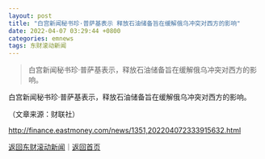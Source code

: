 ```yaml
---
layout: post
title: "白宫新闻秘书珍·普萨基表示 释放石油储备旨在缓解俄乌冲突对西方的影响"
date: 2022-04-07 03:29:44 +0800
categories: emnews
tags: 东财滚动新闻
---
```

> 白宫新闻秘书珍·普萨基表示，释放石油储备旨在缓解俄乌冲突对西方的影响。

<p>白宫新闻秘书珍·普萨基表示，释放石油储备旨在缓解俄乌冲突对西方的影响。</p><p class="em_media">（文章来源：财联社）</p>

<http://finance.eastmoney.com/news/1351,202204072333915632.html>

[返回东财滚动新闻](//finews.withounder.com/emnews/)｜[返回首页](//finews.withounder.com/)